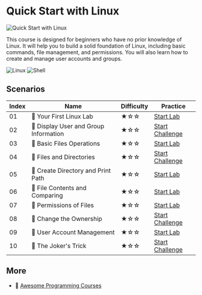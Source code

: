 # Quick Start with Linux

![Quick Start with Linux](https://cover-creator.labex.io/quick-start-with-linux.png)

This course is designed for beginners who have no prior knowledge of Linux. It will help you to build a solid foundation of Linux, including basic commands, file management, and permissions. You will also learn how to create and manage user accounts and groups.

![Linux](https://img.shields.io/badge/Linux-whitesmoke?style=for-the-badge&logo=linux)
![Shell](https://img.shields.io/badge/Shell-whitesmoke?style=for-the-badge&logo=shell)


## Scenarios

|   Index | Name                                  | Difficulty   | Practice                                                                   |
|---------|---------------------------------------|--------------|----------------------------------------------------------------------------|
|      01 | 📖 Your First Linux Lab               | ★☆☆          | <a target='_blank' href='https://labex.io/labs/270253'>Start Lab</a>       |
|      02 | 🎯 Display User and Group Information | ★☆☆          | <a target='_blank' href='https://labex.io/labs/8718'>Start Challenge</a>   |
|      03 | 📖 Basic Files Operations             | ★☆☆          | <a target='_blank' href='https://labex.io/labs/270248'>Start Lab</a>       |
|      04 | 🎯 Files and Directories              | ★☆☆          | <a target='_blank' href='https://labex.io/labs/270246'>Start Challenge</a> |
|      05 | 📖 Create Directory and Print Path    | ★☆☆          | <a target='_blank' href='https://labex.io/labs/270249'>Start Lab</a>       |
|      06 | 📖 File Contents and Comparing        | ★☆☆          | <a target='_blank' href='https://labex.io/labs/270251'>Start Lab</a>       |
|      07 | 📖 Permissions of Files               | ★☆☆          | <a target='_blank' href='https://labex.io/labs/270252'>Start Lab</a>       |
|      08 | 🎯 Change the Ownership               | ★☆☆          | <a target='_blank' href='https://labex.io/labs/270254'>Start Challenge</a> |
|      09 | 📖 User Account Management            | ★☆☆          | <a target='_blank' href='https://labex.io/labs/49'>Start Lab</a>           |
|      10 | 🎯 The Joker's Trick                  | ★☆☆          | <a target='_blank' href='https://labex.io/labs/270247'>Start Challenge</a> |

## More

- 🔗 [Awesome Programming Courses](https://github.com/labex-labs/awesome-programming-courses)

